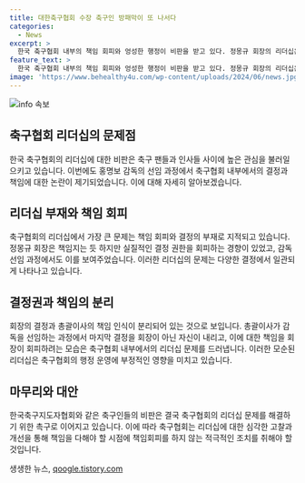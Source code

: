 ```yaml
---
title: 대한축구협회 수장 축구인 방패막이 또 나서다
categories:
  - News
excerpt: >
  한국 축구협회 내부의 책임 회피와 엉성한 행정이 비판을 받고 있다. 정몽규 회장의 리더십은 책임 회피와 결정권의 불명확함으로 인해 축구협회의 운영을 지적받고 있다. 축구인 출신 임원들은 실권이 없다는 비판을 받고, 대표팀 감독 선발 과정에서 축구협회의 엉성한 행정이 비난을 받고 있다. 정 명규 회장의 책임 회피 자세에 대한 비판이 계속되며, 한국축구지도자협회는 회장의 사퇴를 요구하고 있다. 축구협회는 최근 운영 부분에 대한 조사가 예고됐으며, 이번 사태로 한국 축구의 위상이 훼손될 우려가 있다. (231자)
feature_text: >
  한국 축구협회 내부의 책임 회피와 엉성한 행정이 비판을 받고 있다. 정몽규 회장의 리더십은 책임 회피와 결정권의 불명확함으로 인해 축구협회의 운영을 지적받고 있다. 축구인 출신 임원들은 실권이 없다는 비판을 받고, 대표팀 감독 선발 과정에서 축구협회의 엉성한 행정이 비난을 받고 있다. 정 명규 회장의 책임 회피 자세에 대한 비판이 계속되며, 한국축구지도자협회는 회장의 사퇴를 요구하고 있다. 축구협회는 최근 운영 부분에 대한 조사가 예고됐으며, 이번 사태로 한국 축구의 위상이 훼손될 우려가 있다. (231자)
image: 'https://www.behealthy4u.com/wp-content/uploads/2024/06/news.jpg'
---
```


<p><img src="https://www.behealthy4u.com/wp-content/uploads/2024/06/news.jpg" alt="info 속보" /></p>

<h2 data-ke-size="size26">축구협회 리더십의 문제점</h2>

<p data-ke-size="size16">한국 축구협회의 리더십에 대한 비판은 축구 팬들과 인사들 사이에 높은 관심을 불러일으키고 있습니다. 이번에도 홍명보 감독의 선임 과정에서 축구협회 내부에서의 결정과 책임에 대한 논란이 제기되었습니다. 이에 대해 자세히 알아보겠습니다.</p>

<h2 data-ke-size="size26">리더십 부재와 책임 회피</h2>

<p data-ke-size="size16">축구협회의 리더십에서 가장 큰 문제는 책임 회피와 결정의 부재로 지적되고 있습니다. 정몽규 회장은 책임지는 듯 하지만 실질적인 결정 권한을 회피하는 경향이 있었고, 감독 선임 과정에서도 이를 보여주었습니다. 이러한 리더십의 문제는 다양한 결정에서 일관되게 나타나고 있습니다.</p>

<h2 data-ke-size="size26">결정권과 책임의 분리</h2>

<p data-ke-size="size16">회장의 결정과 총괄이사의 책임 인식이 분리되어 있는 것으로 보입니다. 총괄이사가 감독을 선임하는 과정에서 마지막 결정을 회장이 아닌 자신이 내리고, 이에 대한 책임을 회장이 회피하려는 모습은 축구협회 내부에서의 리더십 문제를 드러냅니다. 이러한 모순된 리더십은 축구협회의 행정 운영에 부정적인 영향을 미치고 있습니다.</p>

<h2 data-ke-size="size26">마무리와 대안</h2>

<p data-ke-size="size16">한국축구지도자협회와 같은 축구인들의 비판은 결국 축구협회의 리더십 문제를 해결하기 위한 촉구로 이어지고 있습니다. 이에 따라 축구협회는 리더십에 대한 심각한 고찰과 개선을 통해 책임을 다해야 할 시점에 책임회피를 하지 않는 적극적인 조치를 취해야 할 것입니다.</p>
생생한 뉴스, <a href="https://qoogle.tistory.com" rel="dofollow">qoogle.tistory.com</a>



